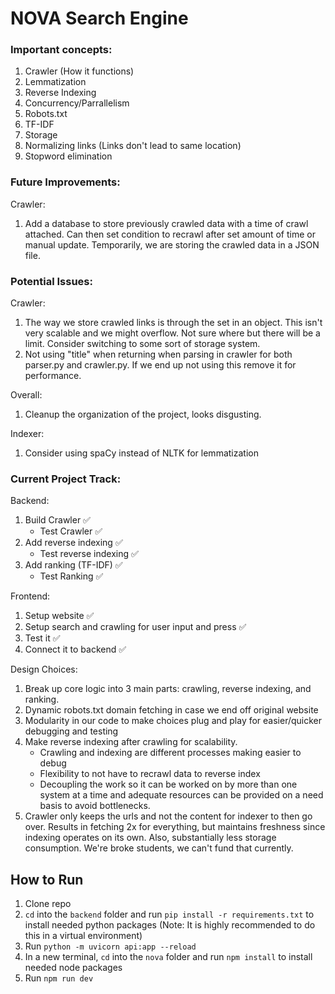 # NOVA Search Engine

### Important concepts:

1. Crawler (How it functions)
2. Lemmatization
3. Reverse Indexing
4. Concurrency/Parrallelism
5. Robots.txt
6. TF-IDF
7. Storage
8. Normalizing links (Links don't lead to same location)
9. Stopword elimination

### Future Improvements:

Crawler:

1. Add a database to store previously crawled data with a time of crawl attached. Can then set condition to recrawl
   after set amount of time or manual update. Temporarily, we are storing the crawled data in a JSON file.

### Potential Issues:

Crawler:

1. The way we store crawled links is through the set in an object. This isn't very scalable and we might overflow.
   Not sure where but there will be a limit. Consider switching to some sort of storage system.
2. Not using "title" when returning when parsing in crawler for both parser.py and crawler.py. If we end up not
   using this remove it for performance.

Overall:

1. Cleanup the organization of the project, looks disgusting.

Indexer:

1. Consider using spaCy instead of NLTK for lemmatization

### Current Project Track:

Backend:

1. Build Crawler ✅
   - Test Crawler ✅
2. Add reverse indexing ✅
   - Test reverse indexing ✅
3. Add ranking (TF-IDF) ✅
   - Test Ranking ✅

Frontend:

1. Setup website ✅
2. Setup search and crawling for user input and press ✅
3. Test it ✅
4. Connect it to backend ✅

Design Choices:

1. Break up core logic into 3 main parts: crawling, reverse indexing, and ranking.
2. Dynamic robots.txt domain fetching in case we end off original website
3. Modularity in our code to make choices plug and play for easier/quicker debugging and testing
4. Make reverse indexing after crawling for scalability.
   - Crawling and indexing are different processes making easier to debug
   - Flexibility to not have to recrawl data to reverse index
   - Decoupling the work so it can be worked on by more than one system at a
     time and adequate resources can be provided on a need basis to avoid bottlenecks.
5. Crawler only keeps the urls and not the content for indexer to then go over. Results in fetching 2x for
   everything, but maintains freshness since indexing operates on its own. Also, substantially less storage
   consumption. We're broke students, we can't fund that currently.

## How to Run

1. Clone repo
2. `cd` into the `backend` folder and run `pip install -r requirements.txt` to install needed python packages (Note: It is highly recommended to do this in a virtual environment)
3. Run `python -m uvicorn api:app --reload`
4. In a new terminal, `cd` into the `nova` folder and run `npm install` to install needed node packages
5. Run `npm run dev`
